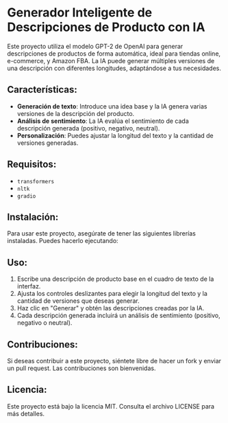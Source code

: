 # Generador Inteligente de Descripciones de Producto con IA

Este proyecto utiliza el modelo GPT-2 de OpenAI para generar descripciones de productos de forma automática, ideal para tiendas online, e-commerce, y Amazon FBA. La IA puede generar múltiples versiones de una descripción con diferentes longitudes, adaptándose a tus necesidades.

## Características:
- **Generación de texto**: Introduce una idea base y la IA genera varias versiones de la descripción del producto.
- **Análisis de sentimiento**: La IA evalúa el sentimiento de cada descripción generada (positivo, negativo, neutral).
- **Personalización**: Puedes ajustar la longitud del texto y la cantidad de versiones generadas.
  
## Requisitos:
- `transformers`
- `nltk`
- `gradio`

## Instalación:
Para usar este proyecto, asegúrate de tener las siguientes librerías instaladas. Puedes hacerlo ejecutando:

## Uso:
1. Escribe una descripción de producto base en el cuadro de texto de la interfaz.
2. Ajusta los controles deslizantes para elegir la longitud del texto y la cantidad de versiones que deseas generar.
3. Haz clic en "Generar" y obtén las descripciones creadas por la IA.
4. Cada descripción generada incluirá un análisis de sentimiento (positivo, negativo o neutral).

## Contribuciones:
Si deseas contribuir a este proyecto, siéntete libre de hacer un fork y enviar un pull request. Las contribuciones son bienvenidas.

## Licencia:
Este proyecto está bajo la licencia MIT. Consulta el archivo LICENSE para más detalles.
